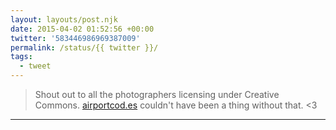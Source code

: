 ```yaml
---
layout: layouts/post.njk
date: 2015-04-02 01:52:56 +00:00
twitter: '583446986969387009'
permalink: /status/{{ twitter }}/
tags: 
  - tweet
---
```


> Shout out to all the photographers licensing under Creative Commons. [airportcod.es](https://airportcod.es) couldn't have been a thing without that. &lt;3

---
